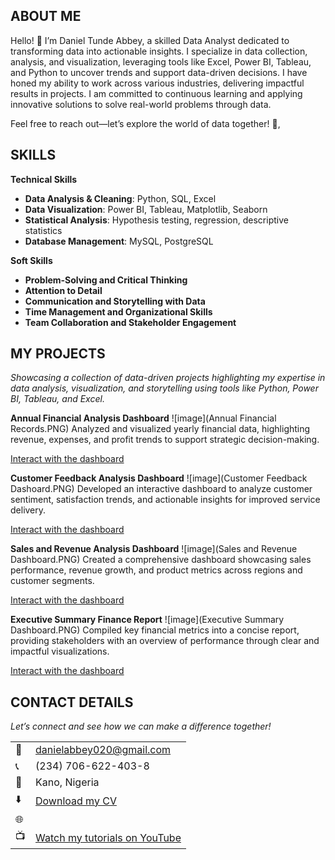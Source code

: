 ## ABOUT ME 
Hello! 👋 I’m Daniel Tunde Abbey, a skilled Data Analyst dedicated to transforming data into actionable insights. I specialize in data collection, analysis, and visualization, leveraging tools like Excel, Power BI, Tableau, and Python to uncover trends and support data-driven decisions. I have honed my ability to work across various industries, delivering impactful results in projects. I am committed to continuous learning and applying innovative solutions to solve real-world problems through data.


Feel free to reach out—let’s explore the world of data together! 🌟, 


## SKILLS
**Technical Skills**  
- **Data Analysis & Cleaning**: Python, SQL, Excel  
- **Data Visualization**: Power BI, Tableau, Matplotlib, Seaborn  
- **Statistical Analysis**: Hypothesis testing, regression, descriptive statistics  
- **Database Management**: MySQL, PostgreSQL


**Soft Skills**  
- **Problem-Solving and Critical Thinking**  
- **Attention to Detail**  
- **Communication and Storytelling with Data**  
- **Time Management and Organizational Skills**  
- **Team Collaboration and Stakeholder Engagement**  

## MY PROJECTS
*Showcasing a collection of data-driven projects highlighting my expertise in data analysis, visualization, and storytelling using tools like Python, Power BI, Tableau, and Excel.*

**Annual Financial Analysis Dashboard**
![image](Annual Financial Records.PNG)
Analyzed and visualized yearly financial data, highlighting revenue, expenses, and profit trends to support strategic decision-making.

[Interact with the dashboard](https://app.powerbi.com/links/npYppGqAtW?ctid=f73bbd3e-2c86-40d1-8fff-d2c041f1c075&pbi_source=linkShare)


**Customer Feedback Analysis Dashboard**
![image](Customer Feedback Dashoard.PNG)
Developed an interactive dashboard to analyze customer sentiment, satisfaction trends, and actionable insights for improved service delivery.

[Interact with the dashboard](https://1drv.ms/x/c/81a758a4a49cfbb0/ERzxBBuVhMBIh7bY21f5MN0B1GbCT60BQaUNeYNP84UuYQ?e=Yp0H2p)


**Sales and Revenue Analysis Dashboard**
![image](Sales and Revenue Dashboard.PNG)
Created a comprehensive dashboard showcasing sales performance, revenue growth, and product metrics across regions and customer segments.

[Interact with the dashboard](https://1drv.ms/x/c/81a758a4a49cfbb0/EV7Fi9VVn-FNjb1MCQ1_Eb4BUqCuwC-UW9MnGuV93MZn5Q?e=g0TKNg)


**Executive Summary Finance Report**
![image](Executive Summary Dashboard.PNG)
Compiled key financial metrics into a concise report, providing stakeholders with an overview of performance through clear and impactful visualizations.

[Interact with the dashboard](https://app.powerbi.com/links/sIuaSHhriF?ctid=f73bbd3e-2c86-40d1-8fff-d2c041f1c075&pbi_source=linkShare)


## CONTACT DETAILS

*Let’s connect and see how we can make a difference together!*
<table>
  <tbody>
    <tr>
      <td>📧</td>
      <td><a href="mailto:danielabbey020@gmail.com">danielabbey020@gmail.com</a></td>
    </tr>
    <tr>
      <td>📞</td>
      <td>(234) 706-622-403-8</td>
    </tr>
    <tr>
      <td>📍</td>
      <td>Kano, Nigeria</td>
    </tr>
    <tr>
      <td>⬇️</td>
      <td><a href="https://etuk123456.github.io/portfolio1/docs/Profile.pdf">Download my CV</a></td>
    </tr>
    <tr>
      <td>🌐</td>
      <td><a href="https://linkedin.com/in/daniel-tunde-abbey-8a5479261"></a></td>
    </tr>
    <tr>
      <td>📺</td>
      <td><a href="https://www.youtube.com/@LearnwithEtuk">Watch my tutorials on YouTube</a></td>
    </tr>
  </tbody>
</table>
